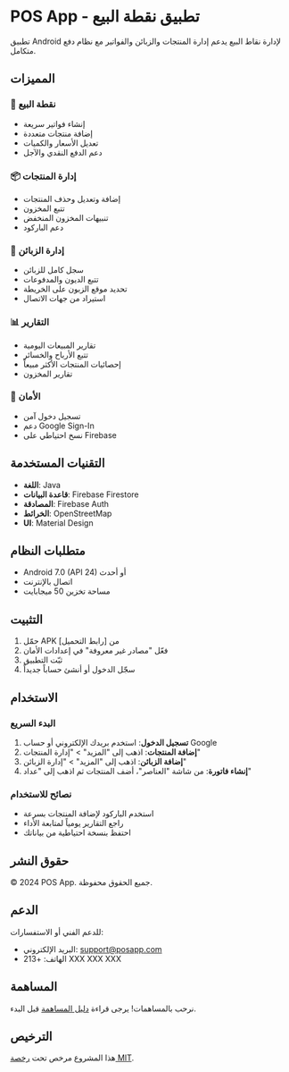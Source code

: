 # POS App - تطبيق نقطة البيع

تطبيق Android لإدارة نقاط البيع يدعم إدارة المنتجات والزبائن والفواتير مع نظام دفع متكامل.

## المميزات

### 🛒 نقطة البيع
- إنشاء فواتير سريعة
- إضافة منتجات متعددة
- تعديل الأسعار والكميات
- دعم الدفع النقدي والآجل

### 📦 إدارة المنتجات
- إضافة وتعديل وحذف المنتجات
- تتبع المخزون
- تنبيهات المخزون المنخفض
- دعم الباركود

### 👥 إدارة الزبائن
- سجل كامل للزبائن
- تتبع الديون والمدفوعات
- تحديد موقع الزبون على الخريطة
- استيراد من جهات الاتصال

### 📊 التقارير
- تقارير المبيعات اليومية
- تتبع الأرباح والخسائر
- إحصائيات المنتجات الأكثر مبيعاً
- تقارير المخزون

### 🔐 الأمان
- تسجيل دخول آمن
- دعم Google Sign-In
- نسخ احتياطي على Firebase

## التقنيات المستخدمة

- **اللغة**: Java
- **قاعدة البيانات**: Firebase Firestore
- **المصادقة**: Firebase Auth
- **الخرائط**: OpenStreetMap
- **UI**: Material Design

## متطلبات النظام

- Android 7.0 (API 24) أو أحدث
- اتصال بالإنترنت
- مساحة تخزين 50 ميجابايت

## التثبيت

1. حمّل APK من [رابط التحميل]
2. فعّل "مصادر غير معروفة" في إعدادات الأمان
3. ثبّت التطبيق
4. سجّل الدخول أو أنشئ حساباً جديداً

## الاستخدام

### البدء السريع
1. **تسجيل الدخول**: استخدم بريدك الإلكتروني أو حساب Google
2. **إضافة المنتجات**: اذهب إلى "المزيد" > "إدارة المنتجات"
3. **إضافة الزبائن**: اذهب إلى "المزيد" > "إدارة الزبائن"
4. **إنشاء فاتورة**: من شاشة "العناصر"، أضف المنتجات ثم اذهب إلى "عداد"

### نصائح للاستخدام
- استخدم الباركود لإضافة المنتجات بسرعة
- راجع التقارير يومياً لمتابعة الأداء
- احتفظ بنسخة احتياطية من بياناتك

## حقوق النشر

© 2024 POS App. جميع الحقوق محفوظة.

## الدعم

للدعم الفني أو الاستفسارات:
- البريد الإلكتروني: support@posapp.com
- الهاتف: +213 XXX XXX XXX

## المساهمة

نرحب بالمساهمات! يرجى قراءة [دليل المساهمة](CONTRIBUTING.md) قبل البدء.

## الترخيص

هذا المشروع مرخص تحت [رخصة MIT](LICENSE).

